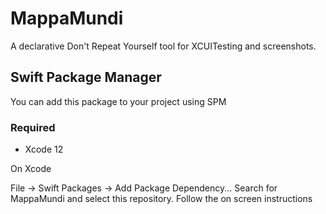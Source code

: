 # MappaMundi
A declarative Don't Repeat Yourself tool for XCUITesting and screenshots.

## Swift Package Manager
You can add this package to your project using SPM

### Required
- Xcode 12


On Xcode

File → Swift Packages → Add Package Dependency...
Search for MappaMundi and select this repository.
Follow the on screen instructions
